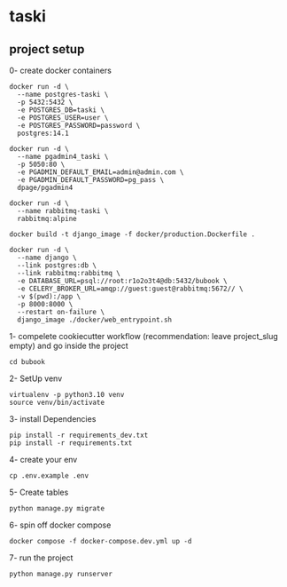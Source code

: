 # taski
## project setup
0- create docker containers
```
docker run -d \
  --name postgres-taski \
  -p 5432:5432 \
  -e POSTGRES_DB=taski \
  -e POSTGRES_USER=user \
  -e POSTGRES_PASSWORD=password \
  postgres:14.1
```
```
docker run -d \
  --name pgadmin4_taski \
  -p 5050:80 \
  -e PGADMIN_DEFAULT_EMAIL=admin@admin.com \
  -e PGADMIN_DEFAULT_PASSWORD=pg_pass \
  dpage/pgadmin4
```
```
docker run -d \
  --name rabbitmq-taski \
  rabbitmq:alpine
```
```
docker build -t django_image -f docker/production.Dockerfile .
```
```
docker run -d \
  --name django \
  --link postgres:db \
  --link rabbitmq:rabbitmq \
  -e DATABASE_URL=psql://root:r1o2o3t4@db:5432/bubook \
  -e CELERY_BROKER_URL=amqp://guest:guest@rabbitmq:5672// \
  -v $(pwd):/app \
  -p 8000:8000 \
  --restart on-failure \
  django_image ./docker/web_entrypoint.sh
```

1- compelete cookiecutter workflow (recommendation: leave project_slug empty) and go inside the project
```
cd bubook
```

2- SetUp venv
```
virtualenv -p python3.10 venv
source venv/bin/activate
```

3- install Dependencies
```
pip install -r requirements_dev.txt
pip install -r requirements.txt
```

4- create your env
```
cp .env.example .env
```

5- Create tables
```
python manage.py migrate
```

6- spin off docker compose
```
docker compose -f docker-compose.dev.yml up -d
```

7- run the project
```
python manage.py runserver
```